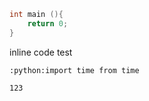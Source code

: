 ```c
int main (){
    return 0;
}
```

inline code test 

`:python:import time from time`

<code>123</code>

<div></div>